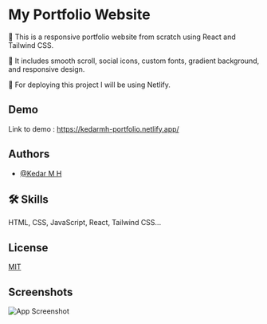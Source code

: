 # My Portfolio Website

🔶 This is a responsive portfolio website from scratch using React and Tailwind CSS.

🔶 It includes smooth scroll, social icons, custom fonts, gradient background, and responsive design.

🔶 For deploying this project I will be using Netlify.

## Demo

Link to demo : https://kedarmh-portfolio.netlify.app/

## Authors

- [@Kedar M H](https://github.com/KedarMH)

## 🛠 Skills

HTML, CSS, JavaScript, React, Tailwind CSS...

## License

[MIT](https://choosealicense.com/licenses/mit/)

## Screenshots

![App Screenshot](https://res.cloudinary.com/dlrldeuog/image/upload/v1683532648/portfolio_screenshot_cn9285.jpg)
